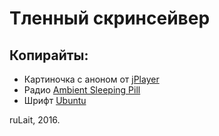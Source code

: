 Тленный скринсейвер
========
Копирайты:
------------------------
* Картиночка с аноном от [jPlayer](https://vk.com/nyan_nya_nasty)
* Радио [Ambient Sleeping Pill](http://ambientsleepingpill.com)
* Шрифт [Ubuntu](https://www.google.com/fonts/specimen/Ubuntu)

ruLait, 2016.